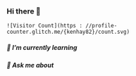 ### Hi there 👋
```
![Visitor Count](https : //profile-counter.glitch.me/{kenhay82}/count.svg)
```

##### 🌱 I’m currently learning 
##### 💬 Ask me about

<!--
**kenhay82/kenhay82** is a ✨ _special_ ✨ repository because its `README.md` (this file) appears on your GitHub profile.

Here are some ideas to get you started:

- 🔭 I’m currently working on ...
- 🌱 I’m currently learning ...
- 👯 I’m looking to collaborate on ...
- 🤔 I’m looking for help with ...
- 💬 Ask me about ...
- 📫 How to reach me: ...
- 😄 Pronouns: ...
- ⚡ Fun fact: ...
-->
